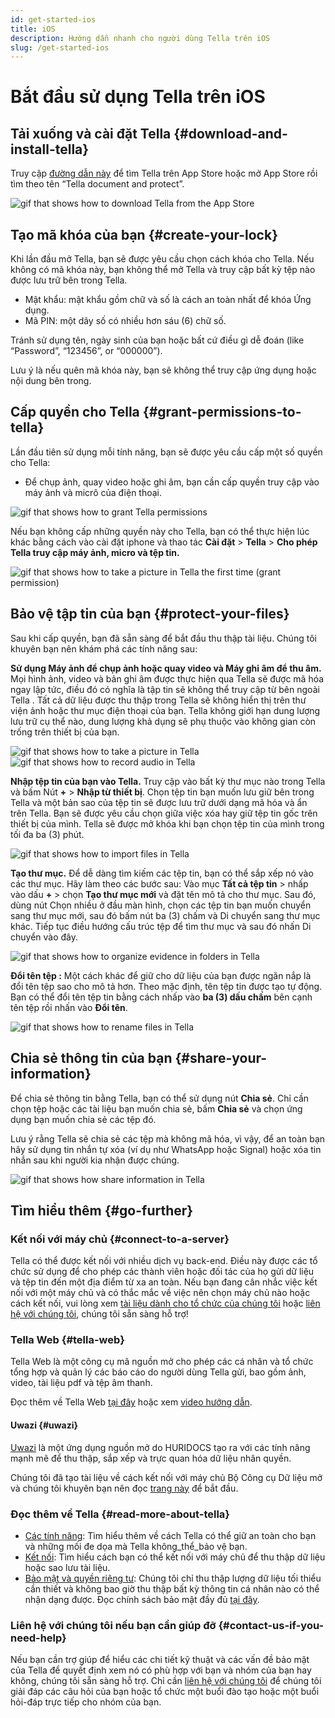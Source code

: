 ```yaml
---
id: get-started-ios
title: iOS
description: Hướng dẫn nhanh cho người dùng Tella trên iOS
slug: /get-started-ios
---
```


# Bắt đầu sử dụng Tella trên iOS

## Tải xuống và cài đặt Tella {#download-and-install-tella}
Truy cập [đường dẫn này](https://apps.apple.com/us/app/tella-document-protect/id1598152580) để tìm Tella trên App Store hoặc mở App Store rồi tìm theo tên “Tella document and protect”.


<div class="gifs">
    <img src={require("@site/static/img/getting-started/ios/find-and-download.gif").default} alt="gif that shows how to download Tella from the App Store" title="find and download gif" />
</div>



## Tạo mã khóa của bạn {#create-your-lock}
Khi lần đầu mở Tella, bạn sẽ được yêu cầu chọn cách khóa cho Tella. Nếu không có mã khóa này, bạn không thể mở Tella và truy cập bất kỳ tệp nào được lưu trữ bên trong Tella.

* Mật khẩu: mật khẩu gồm chữ và số là cách an toàn nhất để khóa Ứng dụng.
* Mã PIN: một dãy số có nhiều hơn sáu (6) chữ số.

Tránh sử dụng tên, ngày sinh của bạn hoặc bất cứ điều gì dễ đoán (like “Password”, “123456”, or “000000”).

Lưu ý là nếu quên mã khóa này, bạn sẽ không thể truy cập ứng dụng hoặc nội dung bên trong.



## Cấp quyền cho Tella {#grant-permissions-to-tella}
Lần đầu tiên sử dụng mỗi tính năng, bạn sẽ được yêu cầu cấp một số quyền cho Tella:



* Để chụp ảnh, quay video hoặc ghi âm, bạn cần cấp quyền truy cập vào máy ảnh và micrô của điện thoại.


<div class="gifs">
    <img src={require("@site/static/img/getting-started/ios/granting-permissions.gif").default} alt="gif that shows how to grant Tella permissions" title="grating permission gif" />
</div>



Nếu bạn không cấp những quyền này cho Tella, bạn có thể thực hiện lúc khác bằng cách vào cài đặt iphone và thao tác **Cài đặt** > **Tella** > **Cho phép Tella truy cập máy ảnh, micro và tệp tin.**

<div class="gifs">
    <img src={require("@site/static/img/getting-started/ios/taking-picture-permissions.gif").default} alt="gif that shows how to take a picture in Tella the first time (grant permission)" title="Tella will ask you to grant permissions the first time you open the camera" />
</div>



## Bảo vệ tập tin của bạn {#protect-your-files}
Sau khi cấp quyền, bạn đã sẵn sàng để bắt đầu thu thập tài liệu. Chúng tôi khuyên bạn nên khám phá các tính năng sau:

**Sử dụng Máy ảnh để chụp ảnh hoặc quay video và Máy ghi âm để thu âm.** Mọi hình ảnh, video và bản ghi âm được thực hiện qua Tella sẽ được mã hóa ngay lập tức, điều đó có nghĩa là tập tin sẽ không thể truy cập từ bên ngoài Tella . Tất cả dữ liệu được thu thập trong Tella sẽ không hiển thị trên thư viện ảnh hoặc thư mục điện thoại của bạn. Tella không giới hạn dung lượng lưu trữ cụ thể nào, dung lượng khả dụng sẽ phụ thuộc vào không gian còn trống trên thiết bị của bạn.


<div class="gifs">
    <img src={require("@site/static/img/getting-started/ios/picture.gif").default} alt="gif that shows how to take a picture in Tella" title="take a picture in Tella" />
    <img src={require("@site/static/img/getting-started/ios/recording.gif").default} alt="gif that shows how to record audio in Tella" title="record audio in Tella" />
</div> 





**Nhập tệp tin của bạn vào Tella.** Truy cập vào bất kỳ thư mục nào trong Tella và bấm Nút **+** > **Nhập từ thiết bị**. Chọn tệp tin bạn muốn lưu giữ bên trong Tella và một bản sao của tệp tin sẽ được lưu trữ dưới dạng mã hóa và ẩn trên Tella. Bạn sẽ được yêu cầu chọn giữa việc xóa hay giữ tệp tin gốc trên thiết bị của mình. Tella sẽ được mở khóa khi bạn chọn tệp tin của mình trong tối đa ba (3) phút.

<div class="gifs">
    <img src={require("@site/static/img/getting-started/ios/import-files.gif").default} alt="gif that shows how to import files in Tella" title="import files in Tella" />
</div> 


**Tạo thư mục.** Để dễ dàng tìm kiếm các tệp tin, bạn có thể sắp xếp nó vào các thư mục. Hãy làm theo các bước sau: Vào mục **Tất cả tệp tin** > nhấp vào dấu **+** > chọn **Tạo thư mục mới** và đặt tên mô tả cho thư mục. Sau đó, dùng nút Chọn nhiều ở đầu màn hình, chọn các tệp tin bạn muốn chuyển sang thư mục mới, sau đó bấm nút ba (3) chấm và Di chuyển sang thư mục khác. Tiếp tục điều hướng cấu trúc tệp để tìm thư mục và sau đó nhấn Di chuyển vào đây.


<div class="gifs">
    <img src={require("@site/static/img/getting-started/ios/folders.gif").default} alt="gif that shows how to organize evidence in folders in Tella" title="folders in Tella" />
</div> 


**Đổi tên tệp :** Một cách khác để giữ cho dữ liệu của bạn được ngăn nắp là đổi tên tệp sao cho mô tả hơn. Theo mặc định, tên tệp tin được tạo tự động. Bạn có thể đổi tên tệp tin bằng cách nhấp vào **ba (3) dấu chấm** bên cạnh tên tệp rồi nhấn vào **Đổi tên**.


<div class="gifs">
    <img src={require("@site/static/img/getting-started/ios/rename.gif").default} alt="gif that shows how to rename files in Tella" title="rename files in Tella" />
</div> 


## Chia sẻ thông tin của bạn {#share-your-information}
Để chia sẻ thông tin bằng Tella, bạn có thể sử dụng nút **Chia sẻ**. Chỉ cần chọn tệp hoặc các tài liệu bạn muốn chia sẻ, bấm **Chia sẻ** và chọn ứng dụng bạn muốn chia sẻ các tệp đó. 

Lưu ý rằng Tella sẽ chia sẻ các tệp mà không mã hóa, vì vậy, để an toàn bạn hãy sử dụng tin nhắn tự xóa (ví dụ như WhatsApp hoặc Signal) hoặc xóa tin nhắn sau khi người kia nhận được chúng.

<div class="gifs">
    <img src={require("@site/static/img/getting-started/ios/share.gif").default} alt="gif that shows how share information in Tella" title="share information in Tella" />
</div> 






## Tìm hiểu thêm {#go-further}

### Kết nối với máy chủ {#connect-to-a-server}
Tella có thể được kết nối với nhiều dịch vụ back-end. Điều này được các tổ chức sử dụng để cho phép các thành viên hoặc đối tác của họ gửi dữ liệu và tệp tin đến một địa điểm từ xa an toàn. Nếu bạn đang cân nhắc việc kết nối với một máy chủ và có thắc mắc về việc nên chọn máy chủ nào hoặc cách kết nối, vui lòng xem [tài liệu dành cho tổ chức của chúng tôi](/for-organizations) hoặc [liên hệ với chúng tôi](/contact-us), chúng tôi sẵn sàng hỗ trợ!

### Tella Web {#tella-web}
Tella Web là một công cụ mã nguồn mở cho phép các cá nhân và tổ chức tổng hợp và quản lý các báo cáo do người dùng Tella gửi, bao gồm ảnh, video, tài liệu pdf và tệp âm thanh.

Đọc thêm về Tella Web [tại đây](/tella-web) hoặc xem [video hướng dẫn](/video-tutorials#tella-web).

#### Uwazi {#uwazi}
[Uwazi](https://uwazi.io/) là một ứng dụng nguồn mở do HURIDOCS tạo ra với các tính năng mạnh mẽ để thu thập, sắp xếp và trực quan hóa dữ liệu nhân quyền.

Chúng tôi đã tạo tài liệu về cách kết nối với máy chủ Bộ Công cụ Dữ liệu mở và chúng tôi khuyên bạn nên đọc [trang này](/uwazi) để bắt đầu.



### Đọc thêm về Tella {#read-more-about-tella}
- [Các tính năng](/features): Tìm hiểu thêm về cách Tella có thể giữ an toàn cho bạn và những mối đe dọa mà Tella không_thể_bảo vệ bạn.
- [Kết nối](/for-organizations): Tìm hiểu cách bạn có thể kết nối với máy chủ để thu thập dữ liệu hoặc sao lưu tài liệu.
- [Bảo mật và quyền riêng tư](/security-and-privacy): Chúng tôi chỉ thu thập lượng dữ liệu tối thiểu cần thiết và không bao giờ thu thập bất kỳ thông tin cá nhân nào có thể nhận dạng được. Đọc chính sách bảo mật đầy đủ [tại đây](/privacy).



### Liên hệ với chúng tôi nếu bạn cần giúp đỡ {#contact-us-if-you-need-help}
Nếu bạn cần trợ giúp để hiểu các chi tiết kỹ thuật và các vấn đề bảo mật của Tella để quyết định xem nó có phù hợp với bạn và nhóm của bạn hay không, chúng tôi sẵn sàng hỗ trợ. Chỉ cần [liên hệ với chúng tôi](/contact-us) để chúng tôi giải đáp các câu hỏi của bạn hoặc tổ chức một buổi đào tạo hoặc một buổi hỏi-đáp trực tiếp cho nhóm của bạn.



